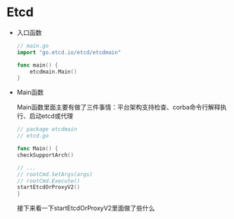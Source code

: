 # Etcd

* 入口函数

    ```go
    // main.go
    import "go.etcd.io/etcd/etcdmain"

    func main() {
        etcdmain.Main()
    }
    ```

* Main函数

    Main函数里面主要有做了三件事情：平台架构支持检查、corba命令行解释执行、启动etcd或代理

    ```go
    // package etcdmain
    // etcd.go

    func Main() {
    checkSupportArch()

    // ...
    // rootCmd.SetArgs(args)
    // rootCmd.Execute()
    startEtcdOrProxyV2()
    }
    ```

    接下来看一下startEtcdOrProxyV2里面做了些什么

    ```go
    ```

